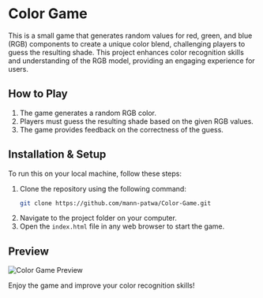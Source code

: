 # Color Game

This is a small game that generates random values for red, green, and blue (RGB) components to create a unique color blend, challenging players to guess the resulting shade. This project enhances color recognition skills and understanding of the RGB model, providing an engaging experience for users.

## How to Play
1. The game generates a random RGB color.
2. Players must guess the resulting shade based on the given RGB values.
3. The game provides feedback on the correctness of the guess.

## Installation & Setup
To run this on your local machine, follow these steps:

1. Clone the repository using the following command:
   ```sh
   git clone https://github.com/mann-patwa/Color-Game.git
   ```
2. Navigate to the project folder on your computer.
3. Open the `index.html` file in any web browser to start the game.

## Preview

![Color Game Preview](https://github.com/user-attachments/assets/ee831127-52be-4207-a504-acc5279a01c1)

Enjoy the game and improve your color recognition skills!

